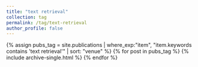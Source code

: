 ```yaml
---
title: "text retrieval"
collection: tag
permalink: /tag/text-retrieval
author_profile: false
---
```

{% assign pubs_tag = site.publications | where_exp:"item", "item.keywords contains 'text retrieval'" | sort: "venue" %}
{% for post in pubs_tag %}
  {% include archive-single.html %}
{% endfor %}